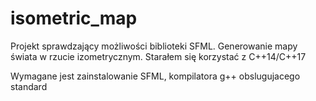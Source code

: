 # isometric_map

Projekt sprawdzający możliwości biblioteki SFML. Generowanie mapy świata w rzucie izometrycznym. Starałem się korzystać z C++14/C++17

Wymagane jest zainstalowanie SFML, kompilatora g++ obslugujacego standard
